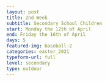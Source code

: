 ```yaml
---
layout: post
title: 2nd Week
subtitle: Secondary School Children
start: Monday the 12th of April
end: Friday the 16th of April
days: 5
featured-img: baseball-2
categories: easter_2021
typeform-url: full
level: secondary
type: outdoor
---
```

